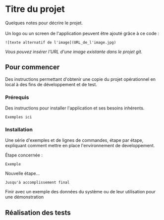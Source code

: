 # Titre du projet

Quelques notes pour décrire le projet.<br><br>
Un logo ou un screen de l'application peuvent être ajouté grâce à ce code : 
```
![texte alternatif de l'image](URL_de_l'image.jpg) 
```
<em>Vous pouvez insérer l'URL d'une image existante dans le projet git. </em>

## Pour commencer

Des instructions permettant d'obtenir une copie du projet opérationnel en local à des fins de développement et de test. 

### Prérequis

Des instructions pour installer l'application et ses besoins inhérents.

```
Exemples ici
```

### Installation

Une série d'exemples et de lignes de commandes, étape par étape, expliquant comment mettre en place l'environnement de developpement.

Étape concernée : 

```
Exemple
```

Nouvelle étape...

```
Jusqu'à accomplissement final
```

Finir avec un exemple des données du système ou de leur utilisation pour une démonstration

## Réalisation des tests
